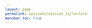 ```yaml
---
layout: page
permalink: sessions/session_11/lecture
menubar_toc: true
---
```

<script src="{{ site.baseurl }}/assets/js/vanilla-back-to-top.min.js"></script> <script>addBackToTop()</script>
